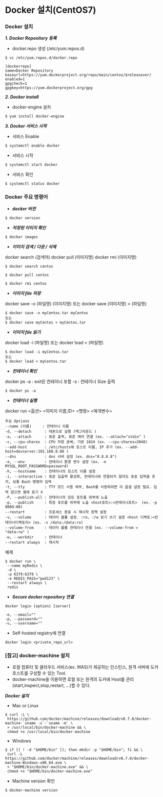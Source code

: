# Docker 설치(CentOS7)

### Docker 설치

***1. Docker Repository 등록***

 - docker.repo 생성 (/etc/yum.repos.d)
 
 ```
 $ vi /etc/yum.repos.d/docker.repo
 
 [dockerrepo]
 name=Docker Repository
 baseurl=https://yum.dockerproject.org/repo/main/centos/$releasever/
 enabled=1
 gpgcheck=1
 gpgkey=https://yum.dockerproject.org/gpg
 ```

***2. Docker install***

 - docker-engine 설치
 
 ```
 $ yum install docker-engine
 ```

***3. Docker 서비스 시작***

 - 서비스 Enable
 ```
 $ systemctl enable docker
 ```
 
 - 서비스 시작
 ```
 $ systemctl start docker
 ```
 
 - 서비스 확인
 ```
 $ systemctl status docker
 ```

### Docker 주요 명령어

 - ***docker 버전***
 
 ```
 $ docker version
 ```

 - ***저장된 이미지 확인***
 
 ```
 $ docker images
 ```

 - ***이미지 검색 / 다운 / 삭제***
 
 docker search (검색어)
 docker pull (이미지명)
 docker rmi (이미지명)
 
 ```
 $ docker search centos
 
 $ docker pull centos
 
 $ docker rmi centos
 ```

 - ***이미지 file 저장***
 
 docker save -o (파일명) (이미지명)
 또는
 docker save (이미지명) > (파일명)

 ```
 $ docker save -o myCentos.tar myCentos
 또는
 $ docker save myCentos > myCentos.tar
 ```
 
 - ***이미지 file 읽기***

 docker load -i (파일명)
 또는
 docker load < (파일명)

 ```
 $ docker load -i myCentos.tar
 또는
 $ docker load < myCentos.tar
 ```

- ***컨테이너 확인***
 
 docker ps
  -a : exit된 컨테이너 포함
  -s : 컨테이너 Size 출력

 ```
 $ docker ps -a
 ```

 - ***컨테이너 실행***

 docker run <옵션> <이미지 이름,ID> <명령> <매개변수>
 ```
 주요 Options
 --name (이름)     : 컨테이너 이름
 -d, --detach      : 데몬으로 실행 (백그라운드 )
 -a, --attach      : 표준 출력, 표준 에러 연결 (ex. --attach="stdin" )
 -c, --cpu-shares  : CPU 자원 분배, 기본 1024 (ex. --cpu-shares=2048)
 --add-host        : /etc/hosts에 호스트 이름, IP 추가 (ex. --add-host=devserver:192.168.0.80 )
 --dns             : dns 서버 설정 (ex. dns="8.8.8.8")
 -e, --env         : 컨테이너 환경 변수 설정 (ex. -e MYSQL_ROOT_PASSWORD=password)
 -h, --hostname    : 컨테이너의 호스트 이름 설정
 -i, --interactive : 표준 입출력 활성화, 컨테이너와 연결되지 않아도 표준 입력을 유지, 보통 Bash 명령어 입력
 -t, --tty         : TTY 모드 사용 여부, Bash를 사용하려면 이 옵셜 설정 필요. 입력 않으면 셸에 표기 X
 -P, --publish-all : 컨테이너의 모든 포트를 외부에 노출
 -p, --publish     : 특정 포트를 위부에 노출 <host포트>:<컨테이너포트>  (ex. -p 8080:80)
 --restart         : 프로세스 종료 시 재시작 정책 설정
 -v, --volume      : 데이터 볼륨 설정. :ro, :rw 읽기 쓰기 설정 <host 디렉토:<컨테이너디렉토리> (ex. -v /data:/data:ro)
 --volume-from     : 데이터 볼륨 컨테이너 연결 (ex. --volume-from = "data:rw" )
 -w, --workdir     : 컨테이너
 --restart always  : 재시작
 ```
 
 예제
 ```
 $ docker run \
  --name myRedis \
  -d \
  -p 6379:6379 \
  -e REDIS_PASS="pwd123" \
  --restart always \
  redis
 ```

 - ***Secure docker repository 연결***

  ```
  docker login [option] [server]

  -e, --email=""
  -p, --password=""
  -u, --username=""
  ```
 
  * Self-hosted registry에 연결
  ```
  docker login <private_repo_url>
  ```


### [참고] docker-machine 설치

 - 로컬 컴퓨터 및 클라우드 서비스(ex. WAS)가 제공하는 인스턴스, 원격 서버에 도커 호스트를 구성할 수 있는 Tool.
 - docker-machine을 이용하면 로컬 또는 원격의 도커에 Host를 관리(start,inspect,stop,restart, ...)할 수 있다.

 [docker 공식 페이지]: https://docs.docker.com/machine/overview

 ***Docker 설치***
 
  - Mac or Linux
  ```
  $ curl -L \
   https://github.com/docker/machine/releases/download/v0.7.0/docker-machine-`uname -s`-`uname -m` \
   > /usr/local/bin/docker-machine && \
   chmod +x /usr/local/bin/docker-machine
  ```

  - Windows
  ```
  $ if [[ ! -d "$HOME/bin" ]]; then mkdir -p "$HOME/bin"; fi && \
   curl -L https://github.com/docker/machine/releases/download/v0.7.0/docker-machine-Windows-x86_64.exe \
   > "$HOME/bin/docker-machine.exe" && \
   chmod +x "$HOME/bin/docker-machine.exe"
  ```

  - Machine version 확인
  ```
  $ docker-machine version
  ```

